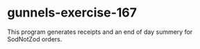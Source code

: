 # gunnels-exercise-167
This program generates receipts and an end of day summery for SodNotZod orders.
